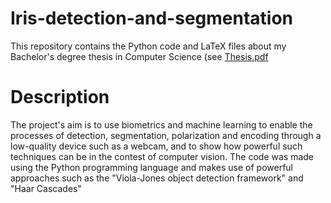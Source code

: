 # Iris-detection-and-segmentation
This repository contains the Python code and LaTeX files about my Bachelor's degree thesis in Computer Science (see [Thesis.pdf](https://github.com/Sfoffo/Iris-detection-and-segmentation/blob/master/Thesis.pdf)
[](https://github.com/Sfoffo/Iris-detection-and-segmentation/blob/master/frontimg.jpg)

# Description
The project's aim is to use biometrics and machine learning to enable the processes of detection, segmentation, polarization and encoding through a low-quality device such as a webcam, and to show how powerful such techniques can be in the contest of computer vision.
The code was made using the Python programming language and makes use of powerful approaches such as the "Viola-Jones object detection framework" and "Haar Cascades"
